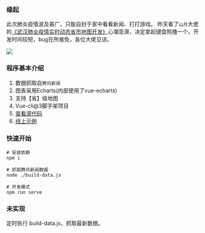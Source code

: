 ### 缘起
此次肺炎疫情波及甚广，只能自封于家中看看新闻、打打游戏。
昨天看了```山月```大佬的[《武汉肺炎疫情实时动态省市地图开发》](https://juejin.im/post/5e312aedf265da3e3e7548ff)心潮澎湃，决定拿起键盘照撸一个。开发时间较短，bug在所难免，各位大佬见谅。

![](https://user-gold-cdn.xitu.io/2020/2/2/17004d09534b9196?w=2169&h=2310&f=png&s=1298299)

### 程序基本介绍
1. 数据抓取自```腾讯新闻```
2. 图表采用Echarts(内部使用了vue-echarts)
3. 支持【省】级地图
4. Vue-cli@3脚手架项目
5. [查看源代码](https://github.com/border-1px/2019-nCov)
6. [线上示例](http://101.200.145.232)

### 快速开始
```
# 安装依赖
npm i

# 抓取腾讯新闻数据
node ./build-data.js

# 开发模式
npm run serve
```

### 未实现
定时执行 build-data.js，抓取最新数据。